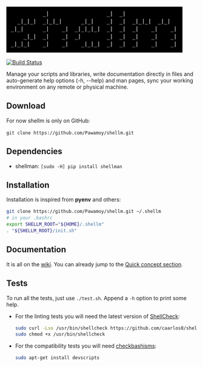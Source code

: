 ![logo](logo.png)

[![Build Status](https://travis-ci.org/Pawamoy/shellm.svg?branch=master)](https://travis-ci.org/Pawamoy/shellm)

Manage your scripts and libraries, write documentation directly in files and
auto-generate help options (-h, --help) and man pages, sync your working
environment on any remote or physical machine.

## Download

For now shellm is only on GitHub:

`git clone https://github.com/Pawamoy/shellm.git`

## Dependencies

- shellman: `[sudo -H] pip install shellman`

## Installation

Installation is inspired from **pyenv** and others:

```bash
git clone https://github.com/Pawamoy/shellm.git ~/.shellm
# in your .bashrc
export SHELLM_ROOT="${HOME}/.shellm"
. "${SHELLM_ROOT}/init.sh"
```

## Documentation

It is all on the [wiki](https://github.com/Pawamoy/shellm/wiki).
You can already jump to the
[Quick concept section](https://github.com/Pawamoy/shellm/wiki#quick-concept).

## Tests

To run all the tests, just use `./test.sh`. Append a `-h` option to print
some help.

- For the linting tests you will need the latest version of
  [ShellCheck](https://github.com/koalaman/shellcheck):

  ```bash
  sudo curl -Lso /usr/bin/shellcheck https://github.com/caarlos0/shellcheck-docker/releases/download/v0.4.5/shellcheck
  sudo chmod +x /usr/bin/shellcheck
  ```

- For the compatibility tests you will need
  [checkbashisms](https://sourceforge.net/projects/checkbaskisms/):

  ```bash
  sudo apt-get install devscripts
  ```
